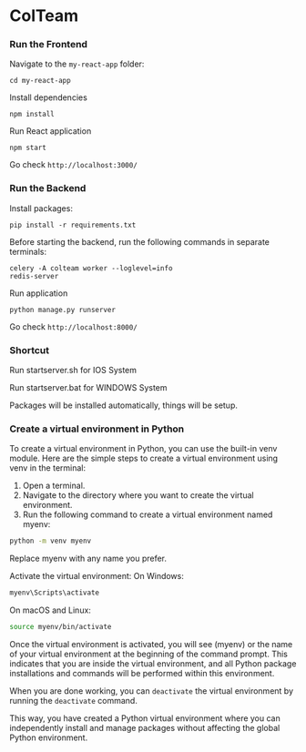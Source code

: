 # ColTeam

### Run the Frontend
Navigate to the `my-react-app` folder:
```
cd my-react-app
```
Install dependencies 
```
npm install 
```
Run React application 
```
npm start
```
Go check ```http://localhost:3000/```

### Run the Backend
Install packages:
```
pip install -r requirements.txt
```
Before starting the backend, run the following commands in separate terminals:
```
celery -A colteam worker --loglevel=info
redis-server
```
Run application 
```
python manage.py runserver
```
Go check ```http://localhost:8000/```

### Shortcut
Run startserver.sh for IOS System

Run startserver.bat for WINDOWS System

Packages will be installed automatically, things will be setup.

### Create a virtual environment in Python

To create a virtual environment in Python, you can use the built-in venv module. Here are the simple steps to create a virtual environment using venv in the terminal:

1. Open a terminal.
2. Navigate to the directory where you want to create the virtual environment.
3. Run the following command to create a virtual environment named myenv:
```bash
python -m venv myenv
```
Replace myenv with any name you prefer.

Activate the virtual environment:
On Windows:

```bash
myenv\Scripts\activate
```

On macOS and Linux:

```bash
source myenv/bin/activate
```

Once the virtual environment is activated, you will see (myenv) or the name of your virtual environment at the beginning of the command prompt. This indicates that you are inside the virtual environment, and all Python package installations and commands will be performed within this environment.

When you are done working, you can ```deactivate``` the virtual environment by running the ```deactivate``` command.

This way, you have created a Python virtual environment where you can independently install and manage packages without affecting the global Python environment.
